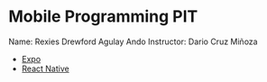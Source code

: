 # Mobile Programming PIT
Name: Rexies Drewford Agulay Ando
Instructor: Dario Cruz Miñoza

* [Expo](https://docs.expo.io/)
* [React Native](https://reactnative.dev/)

